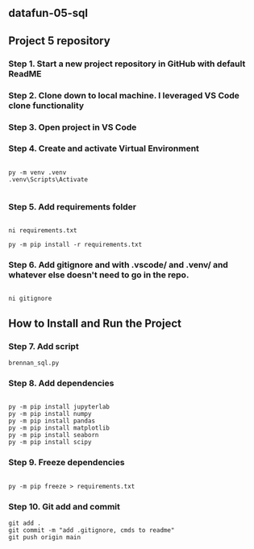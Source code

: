## datafun-05-sql
## Project 5 repository

### Step 1. Start a new project repository in GitHub with default ReadME

### Step 2.  Clone down to local machine. I leveraged VS Code clone functionality

### Step 3. Open project in VS Code 

### Step 4. Create and activate Virtual Environment

```shell

py -m venv .venv
.venv\Scripts\Activate


```

### Step 5. Add requirements folder

```shell

ni requirements.txt

py -m pip install -r requirements.txt
```

### Step 6. Add gitignore and  with .vscode/ and .venv/ and whatever else doesn't need to go in the repo.

```shell

ni gitignore
```
## How to Install and Run the Project

### Step 7. Add script

```shell
brennan_sql.py
```

### Step 8. Add dependencies

```shell

py -m pip install jupyterlab
py -m pip install numpy
py -m pip install pandas
py -m pip install matplotlib 
py -m pip install seaborn
py -m pip install scipy
```

### Step 9. Freeze dependencies

```shell

py -m pip freeze > requirements.txt
```

### Step 10. Git add and commit 

```shell
git add .
git commit -m "add .gitignore, cmds to readme"
git push origin main
```